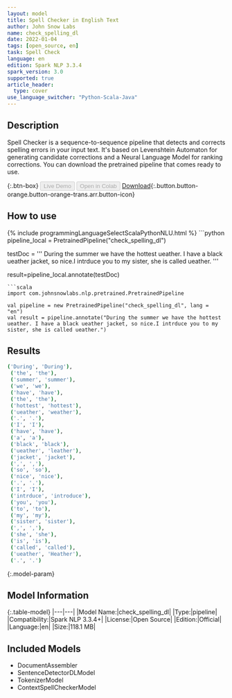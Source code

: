 ```yaml
---
layout: model
title: Spell Checker in English Text
author: John Snow Labs
name: check_spelling_dl
date: 2022-01-04
tags: [open_source, en]
task: Spell Check
language: en
edition: Spark NLP 3.3.4
spark_version: 3.0
supported: true
article_header:
  type: cover
use_language_switcher: "Python-Scala-Java"
---
```


## Description

Spell Checker is a sequence-to-sequence pipeline that detects and corrects spelling errors in your input text. It's based on Levenshtein Automaton for generating candidate corrections and a Neural Language Model for ranking corrections. You can download the pretrained pipeline that comes ready to use.

{:.btn-box}
<button class="button button-orange" disabled>Live Demo</button>
<button class="button button-orange" disabled>Open in Colab</button>
[Download](https://s3.amazonaws.com/auxdata.johnsnowlabs.com/public/models/check_spelling_dl_en_3.3.4_3.0_1641304582335.zip){:.button.button-orange.button-orange-trans.arr.button-icon}

## How to use



<div class="tabs-box" markdown="1">
{% include programmingLanguageSelectScalaPythonNLU.html %}
```python
pipeline_local = PretrainedPipeline("check_spelling_dl")

testDoc = '''
During the summer we have the hottest ueather. I have a black ueather jacket, so nice.I intrduce you to my sister, she is called ueather.
'''

result=pipeline_local.annotate(testDoc)
```
```scala
import com.johnsnowlabs.nlp.pretrained.PretrainedPipeline

val pipeline = new PretrainedPipeline("check_spelling_dl", lang = "en")
val result = pipeline.annotate("During the summer we have the hottest ueather. I have a black ueather jacket, so nice.I intrduce you to my sister, she is called ueather.")
```
</div>

## Results

```bash
('During', 'During'),
 ('the', 'the'),
 ('summer', 'summer'),
 ('we', 'we'),
 ('have', 'have'),
 ('the', 'the'),
 ('hottest', 'hottest'),
 ('ueather', 'weather'),
 ('.', '.'),
 ('I', 'I'),
 ('have', 'have'),
 ('a', 'a'),
 ('black', 'black'),
 ('ueather', 'leather'),
 ('jacket', 'jacket'),
 (',', ','),
 ('so', 'so'),
 ('nice', 'nice'),
 ('.', '.'),
 ('I', 'I'),
 ('intrduce', 'introduce'),
 ('you', 'you'),
 ('to', 'to'),
 ('my', 'my'),
 ('sister', 'sister'),
 (',', ','),
 ('she', 'she'),
 ('is', 'is'),
 ('called', 'called'),
 ('ueather', 'Heather'),
 ('.', '.')
```

{:.model-param}
## Model Information

{:.table-model}
|---|---|
|Model Name:|check_spelling_dl|
|Type:|pipeline|
|Compatibility:|Spark NLP 3.3.4+|
|License:|Open Source|
|Edition:|Official|
|Language:|en|
|Size:|118.1 MB|

## Included Models

- DocumentAssembler
- SentenceDetectorDLModel
- TokenizerModel
- ContextSpellCheckerModel
